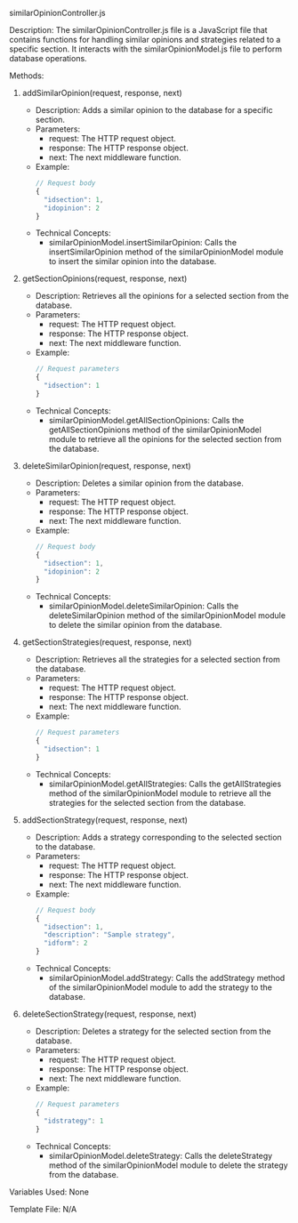 similarOpinionController.js

Description:
The similarOpinionController.js file is a JavaScript file that contains functions for handling similar opinions and strategies related to a specific section. It interacts with the similarOpinionModel.js file to perform database operations.

Methods:

1. addSimilarOpinion(request, response, next)
   - Description: Adds a similar opinion to the database for a specific section.
   - Parameters:
     - request: The HTTP request object.
     - response: The HTTP response object.
     - next: The next middleware function.
   - Example:
     ```javascript
     // Request body
     {
       "idsection": 1,
       "idopinion": 2
     }
     ```
   - Technical Concepts:
     - similarOpinionModel.insertSimilarOpinion: Calls the insertSimilarOpinion method of the similarOpinionModel module to insert the similar opinion into the database.

2. getSectionOpinions(request, response, next)
   - Description: Retrieves all the opinions for a selected section from the database.
   - Parameters:
     - request: The HTTP request object.
     - response: The HTTP response object.
     - next: The next middleware function.
   - Example:
     ```javascript
     // Request parameters
     {
       "idsection": 1
     }
     ```
   - Technical Concepts:
     - similarOpinionModel.getAllSectionOpinions: Calls the getAllSectionOpinions method of the similarOpinionModel module to retrieve all the opinions for the selected section from the database.

3. deleteSimilarOpinion(request, response, next)
   - Description: Deletes a similar opinion from the database.
   - Parameters:
     - request: The HTTP request object.
     - response: The HTTP response object.
     - next: The next middleware function.
   - Example:
     ```javascript
     // Request body
     {
       "idsection": 1,
       "idopinion": 2
     }
     ```
   - Technical Concepts:
     - similarOpinionModel.deleteSimilarOpinion: Calls the deleteSimilarOpinion method of the similarOpinionModel module to delete the similar opinion from the database.

4. getSectionStrategies(request, response, next)
   - Description: Retrieves all the strategies for a selected section from the database.
   - Parameters:
     - request: The HTTP request object.
     - response: The HTTP response object.
     - next: The next middleware function.
   - Example:
     ```javascript
     // Request parameters
     {
       "idsection": 1
     }
     ```
   - Technical Concepts:
     - similarOpinionModel.getAllStrategies: Calls the getAllStrategies method of the similarOpinionModel module to retrieve all the strategies for the selected section from the database.

5. addSectionStrategy(request, response, next)
   - Description: Adds a strategy corresponding to the selected section to the database.
   - Parameters:
     - request: The HTTP request object.
     - response: The HTTP response object.
     - next: The next middleware function.
   - Example:
     ```javascript
     // Request body
     {
       "idsection": 1,
       "description": "Sample strategy",
       "idform": 2
     }
     ```
   - Technical Concepts:
     - similarOpinionModel.addStrategy: Calls the addStrategy method of the similarOpinionModel module to add the strategy to the database.

6. deleteSectionStrategy(request, response, next)
   - Description: Deletes a strategy for the selected section from the database.
   - Parameters:
     - request: The HTTP request object.
     - response: The HTTP response object.
     - next: The next middleware function.
   - Example:
     ```javascript
     // Request parameters
     {
       "idstrategy": 1
     }
     ```
   - Technical Concepts:
     - similarOpinionModel.deleteStrategy: Calls the deleteStrategy method of the similarOpinionModel module to delete the strategy from the database.

Variables Used: None

Template File: N/A
